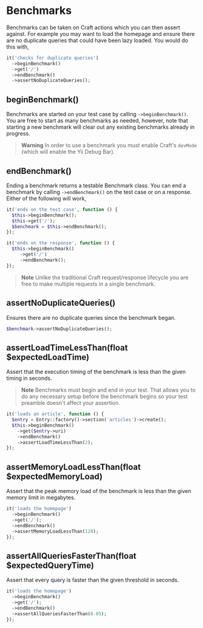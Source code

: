 # Benchmarks
Benchmarks can be taken on Craft actions which you can then assert against. For example you
may want to load the homepage and ensure there are no duplicate queries that could have been
lazy loaded. You would do this with,
```php
it('checks for duplicate queries')
  ->beginBenchmark()
  ->get('/')
  ->endBenchmark()
  ->assertNoDuplicateQueries();
```




## beginBenchmark()
Benchmarks are started on your test case by calling `->beginBenchmark()`. You are
free to start as many benchmarks as needed, however, note that starting a new
benchmark will clear out any existing benchmarks already in progress.
> **Warning**
> In order to use a benchmark you must enable Craft's `devMode` (which
will enable the Yii Debug Bar).

## endBenchmark()
Ending a benchmark returns a testable Benchmark class. You can end a benchmark
by calling `->endBenchmark()` on the test case or on a response. Either of the
following will work,
```php
it('ends on the test case', function () {
  $this->beginBenchmark();
  $this->get('/');
  $benchmark = $this->endBenchmark();
});
```
```php
it('ends on the response', function () {
  $this->beginBenchmark()
     ->get('/')
     ->endBenchmark();
});
```
> **Note**
> Unlike the traditional Craft request/response lifecycle you are
free to make multiple requests in a single benchmark.

## assertNoDuplicateQueries()
Ensures there are no duplicate queries since the benchmark began.
```php
$benchmark->assertNoDuplicateQueries();
```

## assertLoadTimeLessThan(float $expectedLoadTime)
Assert that the execution timing of the benchmark is less than the given timing
in seconds.
> **Note**
> Benchmarks must begin and end in your test. That allows you to do any necessary
> setup before the benchmark begins so your test preamble doesn't affect your assertion.
```php
it('loads an article', function () {
  $entry = Entry::factory()->section('articles')->create();
  $this->beginBenchmark()
    ->get($entry->uri)
    ->endBenchmark()
    ->assertLoadTimeLessThan(2);
});
```

## assertMemoryLoadLessThan(float $expectedMemoryLoad)
Assert that the peak memory load of the benchmark is less than the given memory limit
in megabytes.
```php
it('loads the homepage')
  ->beginBenchmark()
  ->get('/');
  ->endBenchmark()
  ->assertMemoryLoadLessThan(128);
});
```

## assertAllQueriesFasterThan(float $expectedQueryTime)
Assert that every query is faster than the given threshold in seconds.
```php
it('loads the homepage')
  ->beginBenchmark()
  ->get('/');
  ->endBenchmark()
  ->assertAllQueriesFasterThan(0.05);
});
```